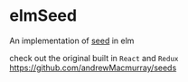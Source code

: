 # elmSeed

An implementation of [seed](https://github.com/andrewMacmurray/seed) in elm

check out the original built in `React` and `Redux` https://github.com/andrewMacmurray/seeds
